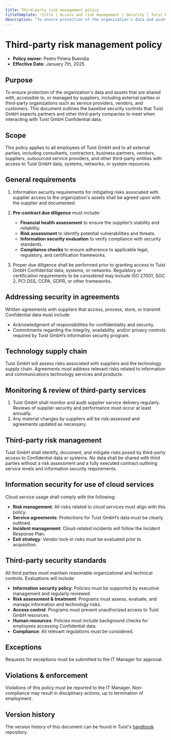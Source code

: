 ```yaml
---
title: Third-party risk management policy
titleTemplate: :title | Access and risk management | Security | Tuist Handbook
description: "To ensure protection of the organization's data and assets that are shared with, accessible to, or managed by suppliers, including external parties or third-party organizations such as service providers, vendors, and customers, and to maintain an agreed level of information security and service delivery in line with supplier agreements."
---
```


# Third-party risk management policy

- **Policy owner:** Pedro Piñera Buendía
- **Effective Date:** January 7th, 2025

## Purpose

To ensure protection of the organization's data and assets that are shared with, accessible to, or managed by suppliers, including external parties or third-party organizations such as service providers, vendors, and customers. This document outlines the baseline security controls that Tuist GmbH expects partners and other third-party companies to meet when interacting with Tuist GmbH Confidential data.

## Scope

This policy applies to all employees of Tuist GmbH and to all external parties, including consultants, contractors, business partners, vendors, suppliers, outsourced service providers, and other third-party entities with access to Tuist GmbH data, systems, networks, or system resources.

## General requirements

1. Information security requirements for mitigating risks associated with supplier access to the organization's assets shall be agreed upon with the supplier and documented.

2. **Pre-contract due diligence** must include:
   - **Financial health assessment** to ensure the supplier’s stability and reliability.
   - **Risk assessment** to identify potential vulnerabilities and threats.
   - **Information security evaluation** to verify compliance with security standards.
   - **Compliance checks** to ensure adherence to applicable legal, regulatory, and certification frameworks.

3. Proper due diligence shall be performed prior to granting access to Tuist GmbH Confidential data, systems, or networks. Regulatory or certification requirements to be considered may include ISO 27001, SOC 2, PCI DSS, CCPA, GDPR, or other frameworks.

## Addressing security in agreements

Written agreements with suppliers that access, process, store, or transmit Confidential data must include:
- Acknowledgment of responsibilities for confidentiality and security.
- Commitments regarding the integrity, availability, and/or privacy controls required by Tuist GmbH’s information security program.

## Technology supply chain

Tuist GmbH will assess risks associated with suppliers and the technology supply chain. Agreements must address relevant risks related to information and communications technology services and products.

## Monitoring & review of third-party services

1. Tuist GmbH shall monitor and audit supplier service delivery regularly. Reviews of supplier security and performance must occur at least annually.
2. Any material changes by suppliers will be risk-assessed and agreements updated as necessary.

## Third-party risk management

Tuist GmbH shall identify, document, and mitigate risks posed by third-party access to Confidential data or systems. No data shall be shared with third parties without a risk assessment and a fully executed contract outlining service levels and information security requirements.

## Information security for use of cloud services

Cloud service usage shall comply with the following:
- **Risk management**: All risks related to cloud services must align with this policy.
- **Service agreements**: Protections for Tuist GmbH’s data must be clearly outlined.
- **Incident management**: Cloud-related incidents will follow the Incident Response Plan.
- **Exit strategy**: Vendor lock-in risks must be evaluated prior to acquisition.

## Third-party security standards

All third parties must maintain reasonable organizational and technical controls. Evaluations will include:
- **Information security policy**: Policies must be supported by executive management and regularly reviewed.
- **Risk assessment & treatment**: Programs must assess, evaluate, and manage information and technology risks.
- **Access control**: Programs must prevent unauthorized access to Tuist GmbH resources.
- **Human resources**: Policies must include background checks for employees accessing Confidential data.
- **Compliance**: All relevant regulations must be considered.

## Exceptions

Requests for exceptions must be submitted to the IT Manager for approval.

## Violations & enforcement

Violations of this policy must be reported to the IT Manager. Non-compliance may result in disciplinary actions, up to termination of employment.

## Version history

The version history of this document can be found in Tuist's [handbook](https://github.com/tuist/handbook) repository.
